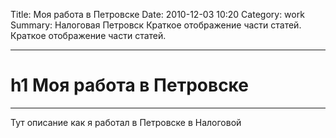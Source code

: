 Title: Моя работа в Петровске
Date: 2010-12-03 10:20
Category: work
Summary: Налоговая Петровск Краткое отображение части статей. Краткое отображение части статей.

---

# h1 Моя работа в Петровске
***

Тут описание как я работал в Петровске в Налоговой
